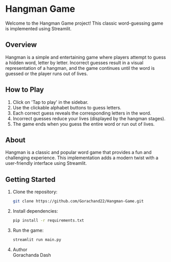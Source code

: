 # Hangman Game

Welcome to the Hangman Game project! This classic word-guessing game is implemented using Streamlit.

## Overview

Hangman is a simple and entertaining game where players attempt to guess a hidden word, letter by letter. Incorrect guesses result in a visual representation of a hangman, and the game continues until the word is guessed or the player runs out of lives.

## How to Play

1. Click on 'Tap to play' in the sidebar.
2. Use the clickable alphabet buttons to guess letters.
3. Each correct guess reveals the corresponding letters in the word.
4. Incorrect guesses reduce your lives (displayed by the hangman stages).
5. The game ends when you guess the entire word or run out of lives.

## About

Hangman is a classic and popular word game that provides a fun and challenging experience. This implementation adds a modern twist with a user-friendly interface using Streamlit.

## Getting Started

1. Clone the repository:

   ```bash
   git clone https://github.com/Gorachand22/Hangman-Game.git
2. Install dependencies:

    ```bash
    pip install -r requirements.txt
3. Run the game:

    ```bash
    streamlit run main.py
4. Author <br>
    Gorachanda Dash
